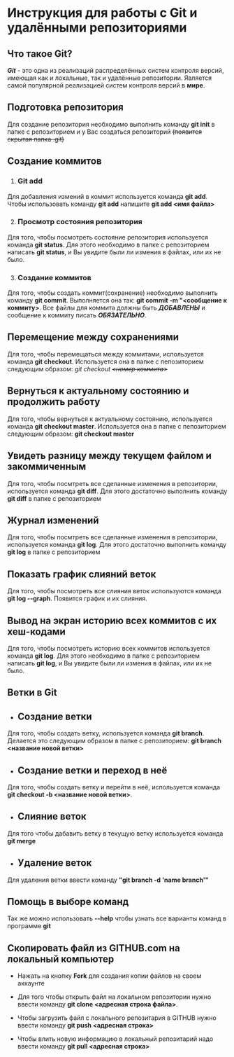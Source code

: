 # Инструкция для работы с Git и удалёнными репозиториями

## **Что такое Git?**
***Git*** - это одна из реализаций распределённых систем контроля версий, имеющая как и локальные, так и удалённые репозитории. Является самой популярной реализацией систем контроля версий в **мире**.
## **Подготовка репозитория**
Для создание репозитория необходимо выполнить команду **git init**  в папке с репозиторием и у Вас создаться репозиторий ~~(появится скрытая папка .git)~~

## **Создание коммитов**

1. ### **Git add**
Для добавления измений в коммит используется команда **git add**. Чтобы использовать команду **git add** напишите **git add <имя файла>**

2. ### **Просмотр состояния репозитория**
Для того, чтобы посмотреть состояние репозитория используется команда **git status**. Для этого необходимо в папке с репозиторием написать **git status**, и Вы увидите были ли измения в файлах, или их не было.

3. ### **Создание коммитов**
Для того, чтобы создать коммит(сохранение) необходимо выполнить команду **git commit**. Выполняется она так: **git commit -m "<сообщение к коммиту>**. Все файлы для коммита должны быть ***ДОБАВЛЕНЫ*** и сообщение к коммиту писать ***ОБЯЗАТЕЛЬНО***.

## **Перемещение между сохранениями**
Для того, чтобы перемещаться между коммитами, используется команда **git checkout**. Используется она в папке с пепозиторием следующим образом: *git checkout ~~<номер коммита>~~*

## **Вернуться к актуальному состоянию и продолжить работу**

Для того, чтобы вернуться к актуальному состоянию, используется команда **git checkout master**. Используется она в папке с пепозиторием следующим образом: **git checkout master**

## **Увидеть разницу между текущем файлом и закоммиченным**
Для того, чтобы посмтреть все сделанные изменения в репозитории, используется команда **git diff**. Для этого достаточно выполнить команду **git diff** в папке с репозиторием

## **Журнал изменений**
Для того, чтобы посмтреть все сделанные изменения в репозитории, используется команда **git log**. Для этого достаточно выполнить команду **git log** в папке с репозиторием

## **Показать график слияний веток**

Для того, чтобы посмотреть все слияния веток используются команда **git log --graph**. Появится график и их слияния.

## **Вывод на экран историю всех коммитов с их хеш-кодами**
Для того, чтобы посмотреть историю всех коммитов используется команда **git log**. Для этого необходимо в папке с репозиторием написать **git log**, и Вы увидите были ли измения в файлах, или их не было.


## **Ветки в Git**
* ## Создание ветки

Для того, чтобы создать ветку, используется команда **git branch**. Делается это следующим образом в папке с репозиторием: **git branch <название новой ветки>**

* ## Создание ветки и переход в неё
Для того, чтобы создать ветку и перейти в неё, используется команда **git checkout -b <название новой ветки>**.
* ## Слияние веток

Для того чтобы дабавить ветку в текущую ветку используется команда **git merge <name branch>**

* ## Удаление веток
Для удаления ветки ввести команду **"git branch -d 'name branch'"**

## Помощь в выборе команд
Так же можно использовать **--help** чтобы узнать все варианты команд в программе **git**

## Скопировать файл из GITHUB.com на локальный компьютер
* Нажать на кнопку **Fork** для создания копии файлов на своем аккаунте

* Для того чтобы открыть файл на локальном репозитории нужно ввести команду **git clone <адресная строка файла>**.
* Чтобы загрузить файл с локального репозитария в GITHUB нужно ввести команду **git push <адресная строка>**
* Чтобы влить новую информацию в локальный репозитарий надо ввести команду **git pull <адресная строка>**